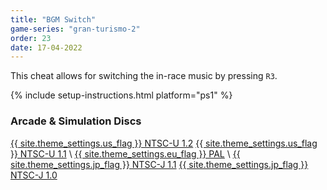 ```yaml
---
title: "BGM Switch"
game-series: "gran-turismo-2"
order: 23
date: 17-04-2022
---
```


This cheat allows for switching the in-race music by pressing `R3`.

{% include setup-instructions.html platform="ps1" %}

### Arcade & Simulation Discs
<a href="https://github.com/CookiePLMonster/Console-Cheat-Codes/blob/master/PS1/Gran%20Turismo%202/BGM%20switch/NTSC-U%201.2.cht" class="button" role="button" target="_blank">{{ site.theme_settings.us_flag }} NTSC-U 1.2</a>
<a href="https://github.com/CookiePLMonster/Console-Cheat-Codes/blob/master/PS1/Gran%20Turismo%202/BGM%20switch/NTSC-U%201.1.cht" class="button" role="button" target="_blank">{{ site.theme_settings.us_flag }} NTSC-U 1.1</a> \\
<a href="https://github.com/CookiePLMonster/Console-Cheat-Codes/blob/master/PS1/Gran%20Turismo%202/BGM%20switch/PAL.cht" class="button" role="button" target="_blank">{{ site.theme_settings.eu_flag }} PAL</a> \\
<a href="https://github.com/CookiePLMonster/Console-Cheat-Codes/blob/master/PS1/Gran%20Turismo%202/BGM%20switch/NTSC-J%201.1.cht" class="button" role="button" target="_blank">{{ site.theme_settings.jp_flag }} NTSC-J 1.1</a>
<a href="https://github.com/CookiePLMonster/Console-Cheat-Codes/blob/master/PS1/Gran%20Turismo%202/BGM%20switch/NTSC-J%201.0.cht" class="button" role="button" target="_blank">{{ site.theme_settings.jp_flag }} NTSC-J 1.0</a>
